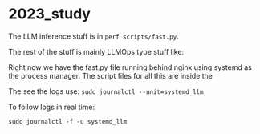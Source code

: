 # 2023_study

The LLM inference stuff is in `perf scripts/fast.py`. 

The rest of the stuff is mainly LLMOps type stuff like:

Right now we have the fast.py file running behind nginx using systemd as the process manager. 
The script files for all this are inside the 

The see the logs use: 
`sudo journalctl --unit=systemd_llm`

To follow logs in real time:

`sudo journalctl -f -u systemd_llm`
